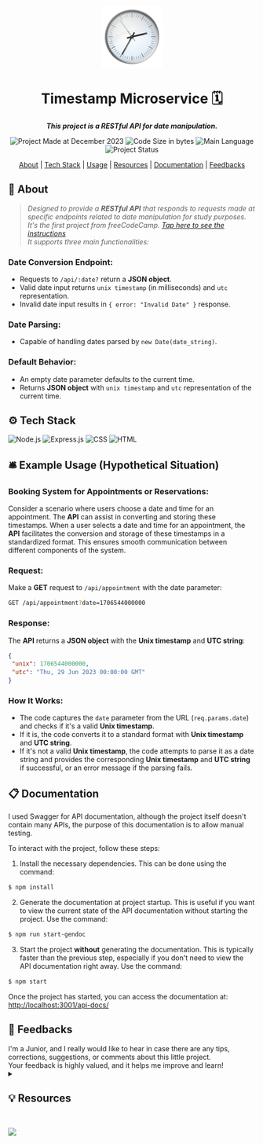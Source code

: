 <p align="center">
<img src="./img/clock.png" alt="Clock" width="25%"/>
</p>

<h1 align="center">
    Timestamp Microservice 🗓️
</h1>

<p align="center">
   <b><i>This project is a RESTful API for date manipulation.</i></b><br>
</p>

<p align="center">
        <img alt="Project Made at December 2023" src="https://img.shields.io/badge/%20%20creation-december%2F2023-4682B4">
        <img alt="Code Size in bytes" src="https://img.shields.io/github/languages/code-size/kellymoreira/Timestamp-Microservice?color=4682B4" />
	<img alt="Main Language" src="https://img.shields.io/github/languages/top/kellymoreira/Timestamp-Microservice?color=4682B4"/>
        <img alt="Project Status" src="https://img.shields.io/badge/status-completed-4682B4">
</p>

<p align="center">
    <a href="#About">About</a>
   | <a href="#Tech Stack">Tech Stack</a>
   | <a href="#Usage">Usage</a>
   | <a href="#Resources">Resources</a>
   | <a href="#Documentation">Documentation</a>
   | <a href="#Feedbacks">Feedbacks</a>
</p>


<h2 id="About">📜 About</h2>

>*Designed to provide a **RESTful API** that responds to requests made at specific endpoints related to date manipulation for study purposes. <br>
>It's the first project from freeCodeCamp.
>[Tap here to see the instructions](https://www.freecodecamp.org/learn/apis-and-microservices/apis-and-microservices-projects/timestamp-microservice) <br> 
>It supports three main functionalities:* <br>

### Date Conversion Endpoint:
 - Requests to `/api/:date?` return a **JSON object**. <br>
 - Valid date input returns `unix timestamp` (in milliseconds) and `utc` representation. <br>
 - Invalid date input results in `{ error: "Invalid Date" }` response. <br>

### Date Parsing:
 - Capable of handling dates parsed by `new Date(date_string)`. <br>

### Default Behavior:
 - An empty date parameter defaults to the current time.
 - Returns **JSON object** with `unix timestamp` and `utc` representation of the current time.


<h2 id="Tech Stack">⚙️ Tech Stack</h2>

<img alt="Node.js" src="https://img.shields.io/badge/Node.js-339933?style=for-the-badge&logo=nodedotjs&logoColor=white"/> <img alt="Express.js" src="https://img.shields.io/badge/Express.js-000000?style=for-the-badge&logo=express&logoColor=white" /> <img alt="CSS" src="https://img.shields.io/badge/CSS3-1572B6?style=for-the-badge&logo=css3&logoColor=white"/> <img alt="HTML" src="https://img.shields.io/badge/HTML5-E34F26?style=for-the-badge&logo=html5&logoColor=white"/>


<h2 id="Usage">🛎️ Example Usage (Hypothetical Situation)</h2>

### Booking System for Appointments or Reservations:
Consider a scenario where users choose a date and time for an appointment. The **API** can assist in converting and storing these timestamps. 
When a user selects a date and time for an appointment, the **API** facilitates the conversion and storage of these timestamps in a standardized format. This ensures smooth communication between different components of the system.


### Request:

Make a **GET** request to `/api/appointment` with the date parameter:

```bash
GET /api/appointment?date=1706544000000
```

### Response:

The **API** returns a **JSON object** with the **Unix timestamp** and **UTC string**:

```json
{
 "unix": 1706544000000,
 "utc": "Thu, 29 Jun 2023 00:00:00 GMT"
}
```

### How It Works:

- The code captures the `date` parameter from the URL (`req.params.date`) and checks if it's a valid **Unix timestamp**.
- If it is, the code converts it to a standard format with **Unix timestamp** and **UTC string**.
- If it's not a valid **Unix timestamp**, the code attempts to parse it as a date string and provides the corresponding **Unix timestamp** and **UTC string** if successful, or an error message if the parsing fails.


<h2 id="Documentation">📋 Documentation</h2>

I used Swagger for API documentation, although the project itself doesn't contain many APIs,
the purpose of this documentation is to allow manual testing.

To interact with the project, follow these steps:

1. Install the necessary dependencies. This can be done using the command:
```bash
$ npm install
```

2. Generate the documentation at project startup. This is useful if you want to view the current state of the API documentation without starting the project. Use the command:
```bash
$ npm run start-gendoc
```

3. Start the project **without** generating the documentation. This is typically faster than the previous step, especially if you don't need to view the API documentation right away. Use the command:
```bash
$ npm start
```


Once the project has started, you can access the documentation at: 
[http://localhost:3001/api-docs/](http://localhost:3001/api-docs/)


<h2 id="Feedbacks">📨 Feedbacks</h2>
I'm a Junior, and I really would like to hear in case there are any tips, corrections, suggestions, or comments about this little project. <br> 
Your feedback is highly valued, and it helps me improve and learn!


<details>
  <summary><h2 id="Resources">💡 Resources</h2></summary>

- [Back End Development and API's](https://www.freecodecamp.org/learn/back-end-development-and-apis/)
- [freeCodeCamp Forum](https://forum.freecodecamp.org/t/timestamp-microservice-works-for-me-but-fails-one-challenge/498153)
- [Swagger Autogen Docs](https://swagger-autogen.github.io/docs/getting-started/)
</details>

<br>
<p align="left">
  <img src="https://visitor-badge.laobi.icu/badge?page_id=kellymoreira/Timestamp-Microservice&right_color=SteelBlue">
</p>

